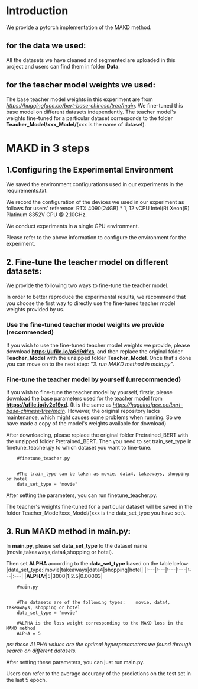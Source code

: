# Introduction
We provide a pytorch implementation of the MAKD method.
## for the data we used:
All the datasets we have cleaned and segmented are uploaded in this project and users can find them in folder **Data**.
## for the teacher model weights we used:
The base teacher model weights in this experiment are from *https://huggingface.co/bert-base-chinese/tree/main*. We fine-tuned this base model on different datasets independently.
The teacher model's weights fine-tuned for a particular dataset corresponds to the folder **Teacher_Model/xxx_Model/**(xxx is the name of dataset).


# MAKD in 3 steps
## 1.Configuring the Experimental Environment
We saved the environment configurations used in our experiments in the requirements.txt.

We record the configuration of the devices we used in our experiment as follows for users' reference: RTX 4090(24GB) * 1, 12 vCPU Intel(R) Xeon(R) Platinum 8352V CPU @ 2.10GHz.

We conduct experiments in a single GPU environment.

Please refer to the above information to configure the environment for the experiment.

## 2. Fine-tune the teacher model on different datasets:
We provide the following two ways to fine-tune the teacher model.

In order to better reproduce the experimental results, we recommend that you choose the first way to directly use the fine-tuned teacher model weights provided by us.

### Use the fine-tuned teacher model weights we provide (recommended)
If you wish to use the fine-tuned teacher model weights we provide, please download **https://ufile.io/a6d9dfxs**, and then replace the original folder **Teacher_Model**  with the unzipped folder **Teacher_Model**. Once that's done you can move on to the next step: *"3. run MAKD method in main.py"*.


### Fine-tune the teacher model by yourself (unrecommended)
If you wish to fine-tune the teacher model by yourself, firstly, please download the base parameters used for the teacher model from **https://ufile.io/iv2e19xd**. (It is the same as *https://huggingface.co/bert-base-chinese/tree/main*. However, the original repository lacks maintenance, which might causes some problems when running. So we have made a copy of the model's weights available for download) 

After downloading, please replace the original folder Pretrained_BERT with the unzipped folder Pretrained_BERT. Then you need to set train_set_type in finetune_teacher.py to which dataset you want to fine-tune. 
```
    #finetune_teacher.py


    #The train_type can be taken as movie, data4, takeaways, shopping or hotel
    data_set_type = "movie"
```

After setting the parameters, you can run finetune_teacher.py. 

The teacher's weights fine-tuned for a particular dataset will be saved in the folder Teacher_Model/xxx_Model/(xxx is the data_set_type you have set).


## 3. Run MAKD method in main.py:
In **main.py**, please set **data_set_type** to the dataset name (movie,takeaways,data4,shopping or hotel). 

Then set **ALPHA** according to the **data_set_type** based on the table below: 
|data_set_type:|movie|takeaways|data4|shopping|hotel|
|:---|:---|:---|:---|:---|:---|
|**ALPHA:**|5|3000|1|2.5|0.00003|
```
    #main.py


    #The datasets are of the following types:    movie, data4, takeaways, shopping or hotel
    data_set_type = "movie"
    
    #ALPHA is the loss weight corresponding to the MAKD loss in the MAKD method
    ALPHA = 5

```
*ps: these ALPHA values are the optimal hyperparameters we found through search on different datasets.*

After setting these parameters, you can just run main.py. 

Users can refer to the average accuracy of the predictions on the test set in the last 5 epoch. 

